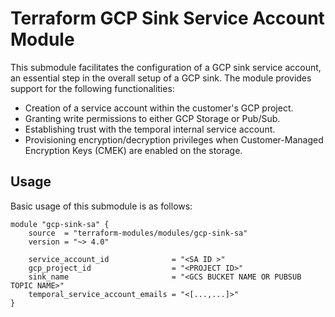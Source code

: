 # Terraform GCP Sink Service Account Module

This submodule facilitates the configuration of a GCP sink service account, an essential step in the overall setup of a GCP sink. The module provides support for the following functionalities:

- Creation of a service account within the customer's GCP project.
- Granting write permissions to either GCP Storage or Pub/Sub.
- Establishing trust with the temporal internal service account.
- Provisioning encryption/decryption privileges when Customer-Managed Encryption Keys (CMEK) are enabled on the storage.

## Usage

Basic usage of this submodule is as follows:

```hcl
module "gcp-sink-sa" {
    source  = "terraform-modules/modules/gcp-sink-sa"
    version = "~> 4.0"

    service_account_id              = "<SA ID >"
    gcp_project_id                  = "<PROJECT ID>"
    sink_name                       = "<GCS BUCKET NAME OR PUBSUB TOPIC NAME>"
    temporal_service_account_emails = "<[...,...]>"
}
```